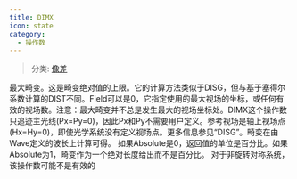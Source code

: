 ```yaml
---
title: DIMX
icon: state
category:
  - 操作数
---
```


> 分类: [像差](/hb/operands/131/885/  "Zemax 操作数 像差")

最大畸变。这是畸变绝对值的上限。它的计算方法类似于DISG，但与基于塞得尔系数计算的DIST不同。Field可以是0，它指定使用的最大视场的坐标，或任何有效的视场数。注意：最大畸变并不总是发生最大的视场坐标处。DIMX这个操作数只追迹主光线(Px=Py=0)，因此Px和Py不需要用户定义。参考视场是轴上视场点(Hx=Hy=0)，即使光学系统没有定义视场点。更多信息参见“DISG”。畸变在由Wave定义的波长上计算可得。 
如果Absolute是0，返回值的单位是百分比。如果Absolute为1，畸变作为一个绝对长度给出而不是百分比。 
对于非旋转对称系统，该操作数可能不是有效的